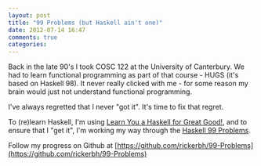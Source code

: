 ```yaml
---
layout: post
title: "99 Problems (but Haskell ain't one)"
date: 2012-07-14 16:47
comments: true
categories: 
---
```

Back in the late 90's I took COSC 122 at the University of Canterbury. We had to learn functional programming as part of that course - HUGS (it's based on Haskell 98). It never really clicked with me - for some reason my brain would just not understand functional programming.

I've always regretted that I never "got it". It's time to fix that regret. 

To (re)learn Haskell, I'm using [Learn You a Haskell for Great Good!](http://learnyouahaskell.com), and to ensure that I "get it", I'm working my way through the [Haskell 99 Problems](http://www.haskell.org/haskellwiki/99_questions).

Follow my progress on Github at [https://github.com/rickerbh/99-Problems](https://github.com/rickerbh/99-Problems)